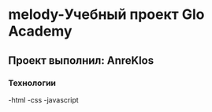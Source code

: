 # melody-Учебный проект Glo Academy
## Проект выполнил: AnreKlos

### Технологии
-html
-css
-javascript
